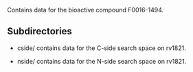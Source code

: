 Contains data for the bioactive compound F0016-1494.

## Subdirectories

- cside/ contains data for the C-side search space on rv1821.

- nside/ contains data for the N-side search space on rv1821.

